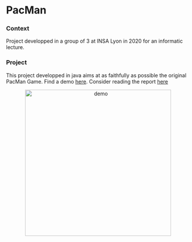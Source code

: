 # PacMan

### Context 
Project developped in a group of 3 at INSA Lyon in 2020 for an informatic lecture. 

### Project
This project developped in java aims at as faithfully as possible the original PacMan Game. Find a demo [here](https://www.youtube.com/watch?v=QmdBPCRkoZ4). Consider reading the report [here](./docs/report.pdf)

<p align="center">
  <img src="./docs/visu.PNG" alt="demo" width="400"/>
</p>
